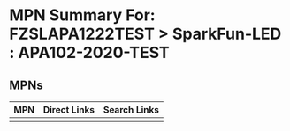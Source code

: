 



# MPN Summary For: FZSLAPA1222TEST > SparkFun-LED : APA102-2020-TEST

## MPNs
  

|MPN|Direct Links|Search Links|
| :--- | :--- | :--- |
||||
